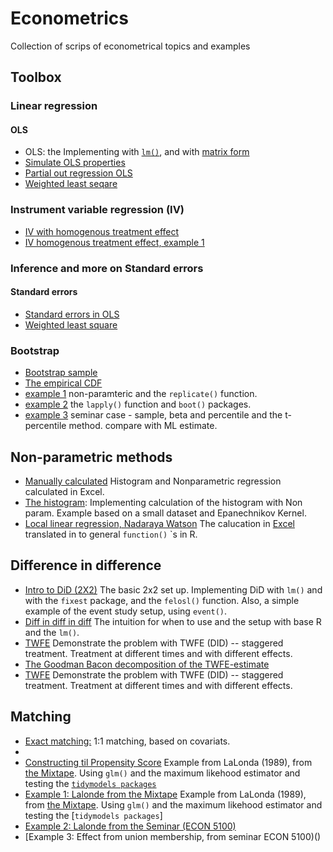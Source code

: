 # Econometrics

Collection of scrips of econometrical topics and examples 


## Toolbox

### Linear regression

#### OLS
- OLS: the Implementing with [`lm()`](https://github.com/eal024/Econometrics/blob/master/OLS/ols.R), and with [matrix form]() 
- [Simulate OLS properties](https://github.com/eal024/Econometrics/blob/master/OLS/ols_properties.R)
- [Partial out regression OLS](https://github.com/eal024/Econometrics/blob/master/OLS/ols_partial_out_regressors.R)
- [Weighted least seqare](https://github.com/eal024/Econometrics/blob/master/OLS/wls.R)

### Instrument variable regression (IV)
- [IV with homogenous treatment effect]()
- [IV homogenous treatment effect, example 1]()


### Inference and more on Standard errors  

#### Standard errors  
- [Standard errors in OLS](https://github.com/eal024/Econometrics/blob/master/OLS/standarderrors.R)
- [Weighted least square](https://github.com/eal024/Econometrics/blob/master/OLS/weightedls.R)

### Bootstrap 
- [Bootstrap sample]()
- [The empirical CDF]()
- [example 1](https://github.com/eal024/Econometrics/blob/master/bootstrap_example1.R) non-paramteric and the `replicate()` function.
- [example 2]() the `lapply()` function and `boot()` packages.
- [example 3]() seminar case - sample, beta and percentile and the t-percentile method. compare with ML estimate. 

## Non-parametric methods
- [Manually calculated](https://github.com/eal024/Econometrics/blob/master/Nonparametric/histogram_density_manually_calculation.xlsx) Histogram and Nonparametric regression calculated in Excel.
- [The histogram](https://github.com/eal024/Econometrics/blob/master/Nonparametric/histogram.R): Implementing calculation of the histogram with Non param. Example based on a small dataset and Epanechnikov Kernel.
- [Local linear regression, Nadaraya Watson](https://github.com/eal024/Econometrics/blob/master/Nonparametric/local_linear_regression.R) The calucation in [Excel](https://github.com/eal024/Econometrics/blob/master/Nonparametric/histogram_density_manually_calculation.xlsx) translated in to general `function()` `s in R. 


## Difference in difference 
- [Intro to DiD (2X2)](https://github.com/eal024/Econometrics/blob/master/intro_did.R) The basic 2x2 set up. Implementing DiD with `lm()` and with the `fixest` package, and the `felosl()` function. Also, a simple example of the event study setup, using `event()`.
- [Diff in diff in diff]() The intuition for when to use and the setup with base R and the `lm()`.
- [TWFE](https://github.com/eal024/Econometrics/blob/master/twfe.R)  Demonstrate the problem with TWFE (DID) -- staggered treatment. Treatment at different times and with different effects. 
- [The Goodman Bacon decomposition of the TWFE-estimate](https://github.com/eal024/Econometrics/blob/master/goodmanbacon_decomposition.R)
- [TWFE](https://github.com/eal024/Econometrics/blob/master/twfe.R)  Demonstrate the problem with TWFE (DID) -- staggered treatment. Treatment at different times and with different effects. 


## Matching
- [Exact matching:]() 1:1 matching, based on covariats.
- []()
- [Constructing til Propensity Score](https://github.com/eal024/Econometrics/blob/master/Matching/2024-04-06%20example1_propensityscore.R) Example from LaLonda (1989), from [the Mixtape](https://mixtape.scunning.com/05-matching_and_subclassification). Using `glm()` and the maximum likehood estimator and testing the [`tidymodels packages`](https://github.com/eal024/Econometrics/blob/master/Matching/2024-04-06%20logistic_reg_glm_and_tidymodels.R)
- [Example 1: Lalonde from the Mixtape](https://github.com/eal024/Econometrics/blob/master/Matching/2024-04-06%20example1_propensityscore.R) Example from LaLonda (1989), from [the Mixtape](https://mixtape.scunning.com/05-matching_and_subclassification). Using `glm()` and the maximum likehood estimator and testing the [`tidymodels packages`]
- [Example 2: Lalonde from the Seminar (ECON 5100)](https://github.com/eal024/Econometrics/blob/master/Matching/2024-04-06%20example1_propensityscore.R) 
- [Example 3: Effect from union membership, from seminar ECON 5100)()

